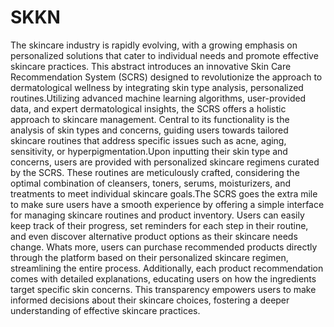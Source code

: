 # SKKN

The skincare industry is rapidly evolving, with a growing emphasis on personalized
solutions that cater to individual needs and promote effective skincare practices. This abstract
introduces an innovative Skin Care Recommendation System (SCRS) designed to revolutionize
the approach to dermatological wellness by integrating skin type analysis, personalized
routines.Utilizing advanced machine learning algorithms, user-provided data, and expert
dermatological insights, the SCRS offers a holistic approach to skincare management. Central to
its functionality is the analysis of skin types and concerns, guiding users towards tailored
skincare routines that address specific issues such as acne, aging, sensitivity, or
hyperpigmentation.Upon inputting their skin type and concerns, users are provided with
personalized skincare regimens curated by the SCRS. These routines are meticulously crafted,
considering the optimal combination of cleansers, toners, serums, moisturizers, and treatments to
meet individual skincare goals.The SCRS goes the extra mile to make sure users have a smooth
experience by offering a simple interface for managing skincare routines and product inventory.
Users can easily keep track of their progress, set reminders for each step in their routine, and
even discover alternative product options as their skincare needs change. Whats more, users can
purchase recommended products directly through the platform based on their personalized
skincare regimen, streamlining the entire process. Additionally, each product recommendation
comes with detailed explanations, educating users on how the ingredients target specific skin
concerns. This transparency empowers users to make informed decisions about their skincare
choices, fostering a deeper understanding of effective skincare practices.

